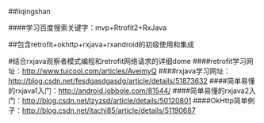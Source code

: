 ##liqingshan

####学习百度搜索关键字：mvp+Rtrofit2+RxJava

##包含retrofit+okhttp+rxjava+rxandroid的初级使用和集成

#结合rxjava观察者模式编程和retrofit网络请求的详细dome
####retrofit学习网址：http://www.tuicool.com/articles/AveimyQ
####rxjava学习网址：http://blog.csdn.net/fesdgasdgasdg/article/details/51873632
####简单易懂的rxjava1入门：http://android.jobbole.com/81544/
####简单易懂的rxjava2入门：http://blog.csdn.net/lzyzsd/article/details/50120801
####OkHttp简单例子：http://blog.csdn.net/itachi85/article/details/51190687
